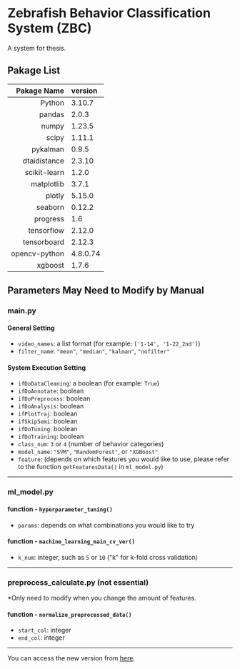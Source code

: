 # Zebrafish Behavior Classification System (ZBC)
A system for thesis.

## Pakage List
| Pakage Name | version |
|--------:|:---------|
| Python | 3.10.7 |
| pandas | 2.0.3 |
| numpy  | 1.23.5 |
| scipy  | 1.11.1 |
| pykalman| 0.9.5 |
| dtaidistance| 2.3.10 |
| scikit-learn| 1.2.0 |
| matplotlib | 3.7.1 |
| plotly | 5.15.0 |
| seaborn | 0.12.2 |
| progress | 1.6 |
| tensorflow | 2.12.0 |
| tensorboard | 2.12.3 |
| opencv-python | 4.8.0.74 |
| xgboost | 1.7.6 |

## Parameters May Need to Modify by Manual
### main.py
#### General Setting
- ```video_names```: a list format (for example: ```['1-14', '1-22_2nd']```)
- ```filter_name```: ```"mean"```, ```"median"```, ```"kalman"```, ```"nofilter"```

#### System Execution Setting
- ```ifDoDataCleaning```: a boolean (for example: ```True```)
- ```ifDoAnnotate```: boolean
- ```ifDoPreprocess```: boolean
- ```ifDoAnalysis```: boolean
- ```ifPlotTraj```: boolean
- ```ifSkipSemi```: boolean
- ```ifDoTuning```: boolean
- ```ifDoTraining```: boolean
- ```class_num```: ```3``` or ```4``` (number of behavior categories)
- ```model_name```: ```"SVM"```, ```"RandomForest"```, or ```"XGBoost"```
- ```feature```: (depends on which features you would like to use, please refer to the function ```getFeaturesData()``` in ```ml_model.py```)

-----

### ml_model.py
#### function - ```hyperparameter_tuning()```
- ```params```: depends on what combinations you would like to try

#### function - ```machine_learning_main_cv_ver()```
- ```k_num```: integer, such as ```5``` or ```10``` ("k" for k-fold cross validation)

-----

### preprocess_calculate.py (not essential)
*Only need to modify when you change the amount of features.
#### function - ```normalize_preprocessed_data()```
- ```start_col```: integer
- ```end_col```: integer

-----
You can access the new version from [here](<https://github.com/ltarng/zebrafish-behavior-classification>).
